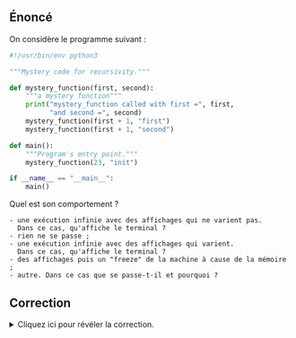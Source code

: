 ## Énoncé

On considère le programme suivant :

```python
#!/usr/bin/env python3

"""Mystery code for recursivity."""

def mystery_function(first, second):
    """a mystery function"""
    print("mystery_function called with first =", first,
          "and second =", second)
    mystery_function(first + 1, "first")
    mystery_function(first + 1, "second")

def main():
    """Program's entry point."""
    mystery_function(23, "init")

if __name__ == "__main__":
    main()
```

Quel est son comportement ?

    - une exécution infinie avec des affichages qui ne varient pas.
      Dans ce cas, qu'affiche le terminal ?
    - rien ne se passe ;
    - une exécution infinie avec des affichages qui varient.
      Dans ce cas, qu'affiche le terminal ?
    - des affichages puis un "freeze" de la machine à cause de la mémoire ;
    - autre. Dans ce cas que se passe-t-il et pourquoi ?

## Correction
<details markdown="1">
<summary>Cliquez ici pour révéler la correction.</summary>
Dans ce programme, on va faire des appels récursifs indéfiniment.
En effet, la fonction `mystery_function` se rappelle elle même deux fois dans **tous les cas**.
Autrement dit, il n'y a pas de cas particulier permettant d'arrêter la récursion.

Afin d'éviter des problèmes de mémoire, l'interpréteur Python possède une limite quant au nombre maximum d'appels récursifs qui peuvent être fait.
Quand ce nombre est dépassé, une exception `RecursionError` est lancée.

La bonne réponse était donc la dernière, et voici la sortie du programme :

```console
...
mystery_function called with first = 1017 and second = first
Traceback (most recent call last):
  File "./stackoverflow.py", line 16, in <module>
    main()
  File "./stackoverflow.py", line 13, in main
    mystery_function(23, "init")
  File "./stackoverflow.py", line 8, in mystery_function
    mystery_function(first + 1, "first")
  File "./stackoverflow.py", line 8, in mystery_function
    mystery_function(first + 1, "first")
  File "./stackoverflow.py", line 8, in mystery_function
    mystery_function(first + 1, "first")
  [Previous line repeated 991 more times]
  File "./stackoverflow.py", line 7, in mystery_function
    print("mystery_function called with first =", first, "and second =", second)
RecursionError: maximum recursion depth exceeded while calling a Python object
```
</details>
